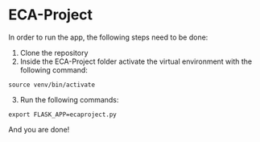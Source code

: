 # ECA-Project

In order to run the app, the following steps need to be done:
1. Clone the repository
2. Inside the ECA-Project folder activate the virtual environment with the following command:

```source venv/bin/activate```

3. Run the following commands:

```export FLASK_APP=ecaproject.py```

And you are done!
